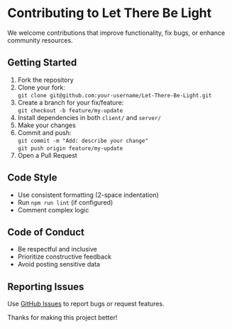 # Contributing to Let There Be Light

We welcome contributions that improve functionality, fix bugs, or enhance community resources.

## Getting Started

1. Fork the repository
2. Clone your fork:  
   `git clone git@github.com:your-username/Let-There-Be-Light.git`
3. Create a branch for your fix/feature:  
   `git checkout -b feature/my-update`
4. Install dependencies in both `client/` and `server/`
5. Make your changes
6. Commit and push:  
   `git commit -m "Add: describe your change"`  
   `git push origin feature/my-update`
7. Open a Pull Request

## Code Style

- Use consistent formatting (2-space indentation)
- Run `npm run lint` (if configured)
- Comment complex logic

## Code of Conduct

- Be respectful and inclusive
- Prioritize constructive feedback
- Avoid posting sensitive data

## Reporting Issues

Use [GitHub Issues](../../issues) to report bugs or request features.

Thanks for making this project better!

